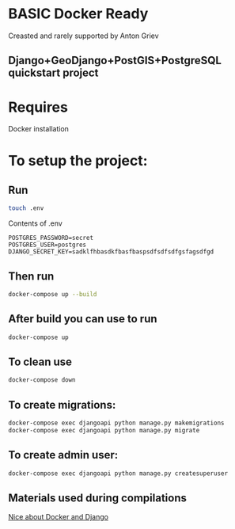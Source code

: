 # BASIC Docker Ready 

Creasted and rarely supported by Anton Griev

## Django+GeoDjango+PostGIS+PostgreSQL quickstart project

# Requires

Docker installation

# To setup the project:
## Run
```bash
touch .env 
```
Contents of .env
```env
POSTGRES_PASSWORD=secret
POSTGRES_USER=postgres
DJANGO_SECRET_KEY=sadklfhbasdkfbasfbaspsdfsdfsdfgsfagsdfgd
```

## Then run
```bash
docker-compose up --build
```
## After build you can use to run

```bash
docker-compose up
```
## To clean use
```bash
docker-compose down
```
## To create migrations:
```bash
docker-compose exec djangoapi python manage.py makemigrations
docker-compose exec djangoapi python manage.py migrate
```
## To create admin user:
```bash
docker-compose exec djangoapi python manage.py createsuperuser
```


## Materials used during compilations
[Nice about Docker and Django](https://medium.com/faun/tech-edition-how-to-dockerize-a-django-web-app-elegantly-924c0b83575d)